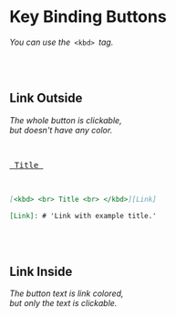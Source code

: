 

# Key Binding Buttons

*You can use the* `<kbd>` *tag.*

<br>
<br>

## Link Outside

*The whole button is clickable,* <br>
*but doesn't have any color.*

<br>

[<kbd> Title </kbd>](platformo_services.md)

<br>

```markdown
[<kbd> <br> Title <br> </kbd>][Link]
```

```markdown
[Link]: # 'Link with example title.'
```

<br> 
<br>

## Link Inside

*The button text is link colored,* <br>
*but only the text is clickable.*

<br>
